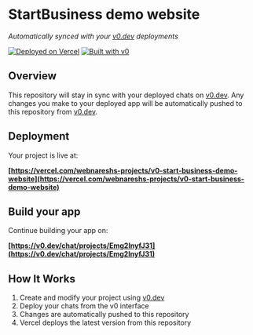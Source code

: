 # StartBusiness demo website

*Automatically synced with your [v0.dev](https://v0.dev) deployments*

[![Deployed on Vercel](https://img.shields.io/badge/Deployed%20on-Vercel-black?style=for-the-badge&logo=vercel)](https://vercel.com/webnareshs-projects/v0-start-business-demo-website)
[![Built with v0](https://img.shields.io/badge/Built%20with-v0.dev-black?style=for-the-badge)](https://v0.dev/chat/projects/Emg2lnyfJ31)

## Overview

This repository will stay in sync with your deployed chats on [v0.dev](https://v0.dev).
Any changes you make to your deployed app will be automatically pushed to this repository from [v0.dev](https://v0.dev).

## Deployment

Your project is live at:

**[https://vercel.com/webnareshs-projects/v0-start-business-demo-website](https://vercel.com/webnareshs-projects/v0-start-business-demo-website)**

## Build your app

Continue building your app on:

**[https://v0.dev/chat/projects/Emg2lnyfJ31](https://v0.dev/chat/projects/Emg2lnyfJ31)**

## How It Works

1. Create and modify your project using [v0.dev](https://v0.dev)
2. Deploy your chats from the v0 interface
3. Changes are automatically pushed to this repository
4. Vercel deploys the latest version from this repository